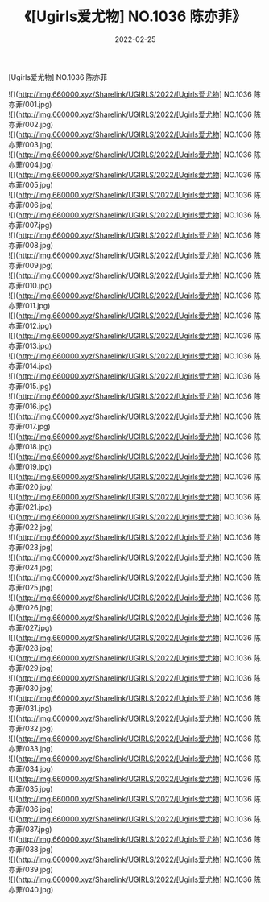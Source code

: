 ﻿---
layout: post
title:  《[Ugirls爱尤物] NO.1036 陈亦菲》
date:   2022-02-25
img: http://img.660000.xyz/Sharelink/UGIRLS/2022/[Ugirls爱尤物] NO.1036 陈亦菲/000.jpg
categories: [美女, 清纯, 唯美]
---

[Ugirls爱尤物] NO.1036 陈亦菲

 ![](http://img.660000.xyz/Sharelink/UGIRLS/2022/[Ugirls爱尤物] NO.1036 陈亦菲/001.jpg) <br>![](http://img.660000.xyz/Sharelink/UGIRLS/2022/[Ugirls爱尤物] NO.1036 陈亦菲/002.jpg) <br>![](http://img.660000.xyz/Sharelink/UGIRLS/2022/[Ugirls爱尤物] NO.1036 陈亦菲/003.jpg) <br>![](http://img.660000.xyz/Sharelink/UGIRLS/2022/[Ugirls爱尤物] NO.1036 陈亦菲/004.jpg) <br>![](http://img.660000.xyz/Sharelink/UGIRLS/2022/[Ugirls爱尤物] NO.1036 陈亦菲/005.jpg) <br>![](http://img.660000.xyz/Sharelink/UGIRLS/2022/[Ugirls爱尤物] NO.1036 陈亦菲/006.jpg) <br>![](http://img.660000.xyz/Sharelink/UGIRLS/2022/[Ugirls爱尤物] NO.1036 陈亦菲/007.jpg) <br>![](http://img.660000.xyz/Sharelink/UGIRLS/2022/[Ugirls爱尤物] NO.1036 陈亦菲/008.jpg) <br>![](http://img.660000.xyz/Sharelink/UGIRLS/2022/[Ugirls爱尤物] NO.1036 陈亦菲/009.jpg) <br>![](http://img.660000.xyz/Sharelink/UGIRLS/2022/[Ugirls爱尤物] NO.1036 陈亦菲/010.jpg) <br>![](http://img.660000.xyz/Sharelink/UGIRLS/2022/[Ugirls爱尤物] NO.1036 陈亦菲/011.jpg) <br>![](http://img.660000.xyz/Sharelink/UGIRLS/2022/[Ugirls爱尤物] NO.1036 陈亦菲/012.jpg) <br>![](http://img.660000.xyz/Sharelink/UGIRLS/2022/[Ugirls爱尤物] NO.1036 陈亦菲/013.jpg) <br>![](http://img.660000.xyz/Sharelink/UGIRLS/2022/[Ugirls爱尤物] NO.1036 陈亦菲/014.jpg) <br>![](http://img.660000.xyz/Sharelink/UGIRLS/2022/[Ugirls爱尤物] NO.1036 陈亦菲/015.jpg) <br>![](http://img.660000.xyz/Sharelink/UGIRLS/2022/[Ugirls爱尤物] NO.1036 陈亦菲/016.jpg) <br>![](http://img.660000.xyz/Sharelink/UGIRLS/2022/[Ugirls爱尤物] NO.1036 陈亦菲/017.jpg) <br>![](http://img.660000.xyz/Sharelink/UGIRLS/2022/[Ugirls爱尤物] NO.1036 陈亦菲/018.jpg) <br>![](http://img.660000.xyz/Sharelink/UGIRLS/2022/[Ugirls爱尤物] NO.1036 陈亦菲/019.jpg) <br>![](http://img.660000.xyz/Sharelink/UGIRLS/2022/[Ugirls爱尤物] NO.1036 陈亦菲/020.jpg) <br>![](http://img.660000.xyz/Sharelink/UGIRLS/2022/[Ugirls爱尤物] NO.1036 陈亦菲/021.jpg) <br>![](http://img.660000.xyz/Sharelink/UGIRLS/2022/[Ugirls爱尤物] NO.1036 陈亦菲/022.jpg) <br>![](http://img.660000.xyz/Sharelink/UGIRLS/2022/[Ugirls爱尤物] NO.1036 陈亦菲/023.jpg) <br>![](http://img.660000.xyz/Sharelink/UGIRLS/2022/[Ugirls爱尤物] NO.1036 陈亦菲/024.jpg) <br>![](http://img.660000.xyz/Sharelink/UGIRLS/2022/[Ugirls爱尤物] NO.1036 陈亦菲/025.jpg) <br>![](http://img.660000.xyz/Sharelink/UGIRLS/2022/[Ugirls爱尤物] NO.1036 陈亦菲/026.jpg) <br>![](http://img.660000.xyz/Sharelink/UGIRLS/2022/[Ugirls爱尤物] NO.1036 陈亦菲/027.jpg) <br>![](http://img.660000.xyz/Sharelink/UGIRLS/2022/[Ugirls爱尤物] NO.1036 陈亦菲/028.jpg) <br>![](http://img.660000.xyz/Sharelink/UGIRLS/2022/[Ugirls爱尤物] NO.1036 陈亦菲/029.jpg) <br>![](http://img.660000.xyz/Sharelink/UGIRLS/2022/[Ugirls爱尤物] NO.1036 陈亦菲/030.jpg) <br>![](http://img.660000.xyz/Sharelink/UGIRLS/2022/[Ugirls爱尤物] NO.1036 陈亦菲/031.jpg) <br>![](http://img.660000.xyz/Sharelink/UGIRLS/2022/[Ugirls爱尤物] NO.1036 陈亦菲/032.jpg) <br>![](http://img.660000.xyz/Sharelink/UGIRLS/2022/[Ugirls爱尤物] NO.1036 陈亦菲/033.jpg) <br>![](http://img.660000.xyz/Sharelink/UGIRLS/2022/[Ugirls爱尤物] NO.1036 陈亦菲/034.jpg) <br>![](http://img.660000.xyz/Sharelink/UGIRLS/2022/[Ugirls爱尤物] NO.1036 陈亦菲/035.jpg) <br>![](http://img.660000.xyz/Sharelink/UGIRLS/2022/[Ugirls爱尤物] NO.1036 陈亦菲/036.jpg) <br>![](http://img.660000.xyz/Sharelink/UGIRLS/2022/[Ugirls爱尤物] NO.1036 陈亦菲/037.jpg) <br>![](http://img.660000.xyz/Sharelink/UGIRLS/2022/[Ugirls爱尤物] NO.1036 陈亦菲/038.jpg) <br>![](http://img.660000.xyz/Sharelink/UGIRLS/2022/[Ugirls爱尤物] NO.1036 陈亦菲/039.jpg) <br>![](http://img.660000.xyz/Sharelink/UGIRLS/2022/[Ugirls爱尤物] NO.1036 陈亦菲/040.jpg) <br>